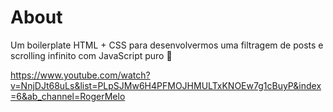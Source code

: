 # About

Um boilerplate HTML + CSS para desenvolvermos uma filtragem de posts e scrolling infinito com JavaScript puro 🎉

https://www.youtube.com/watch?v=NnjDJt68uLs&list=PLpSJMw6H4PFMOJHMULTxKNOEw7g1cBuyP&index=6&ab_channel=RogerMelo
